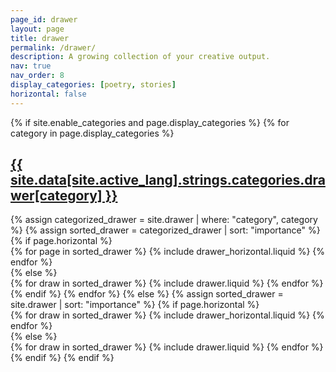 ```yaml
---
page_id: drawer
layout: page
title: drawer
permalink: /drawer/
description: A growing collection of your creative output.
nav: true
nav_order: 8
display_categories: [poetry, stories]
horizontal: false
---
```


<!-- pages/drawer.md -->
<div class="drawer">
  {% if site.enable_categories and page.display_categories %}
    <!-- Display categorized drawer -->
    {% for category in page.display_categories %}
      <a id="{{ site.data[site.active_lang].strings.categories.drawer[category] }}" href=".#{{ site.data[site.active_lang].strings.categories.drawer[category] }}">
        <h2 class="category">{{ site.data[site.active_lang].strings.categories.drawer[category] }}</h2>
      </a>
      {% assign categorized_drawer = site.drawer | where: "category", category %}
      {% assign sorted_drawer = categorized_drawer | sort: "importance" %}
      <!-- Generate cards for each draw -->
      {% if page.horizontal %}
        <div class="container">
          <div class="row row-cols-1 row-cols-md-2">
            {% for page in sorted_drawer %}
              {% include drawer_horizontal.liquid %}
            {% endfor %}
          </div>
        </div>
      {% else %}
        <div class="row row-cols-1 row-cols-md-3">
          {% for draw in sorted_drawer %}
            {% include drawer.liquid %}
          {% endfor %}
        </div>
      {% endif %}
    {% endfor %}
  {% else %}
    <!-- Display drawer without categories -->
    {% assign sorted_drawer = site.drawer | sort: "importance" %}
    <!-- Generate cards for each draw -->
    {% if page.horizontal %}
      <div class="container">
        <div class="row row-cols-1 row-cols-md-2">
          {% for draw in sorted_drawer %}
            {% include drawer_horizontal.liquid %}
          {% endfor %}
        </div>
      </div>
    {% else %}
      <div class="row row-cols-1 row-cols-md-3">
        {% for draw in sorted_drawer %}
          {% include drawer.liquid %}
        {% endfor %}
      </div>
    {% endif %}
  {% endif %}
</div>
